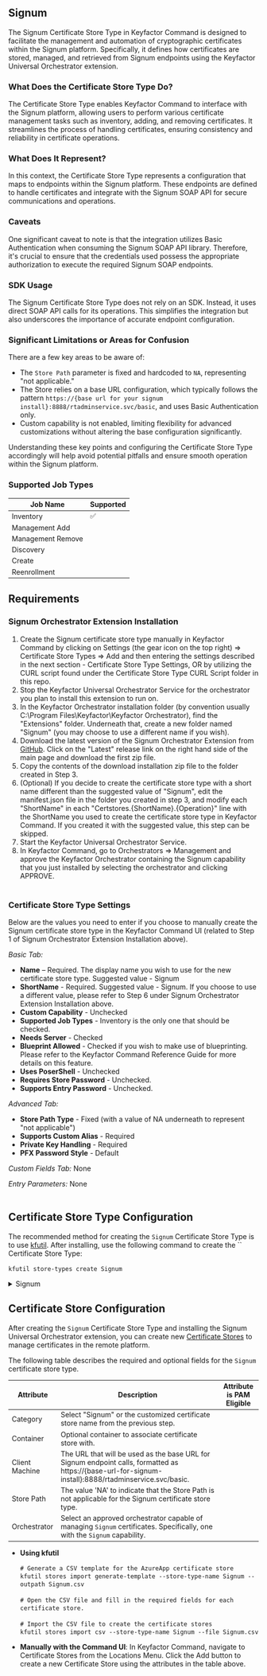 ## Signum

The Signum Certificate Store Type in Keyfactor Command is designed to facilitate the management and automation of cryptographic certificates within the Signum platform. Specifically, it defines how certificates are stored, managed, and retrieved from Signum endpoints using the Keyfactor Universal Orchestrator extension.

### What Does the Certificate Store Type Do?
The Certificate Store Type enables Keyfactor Command to interface with the Signum platform, allowing users to perform various certificate management tasks such as inventory, adding, and removing certificates. It streamlines the process of handling certificates, ensuring consistency and reliability in certificate operations.

### What Does It Represent?
In this context, the Certificate Store Type represents a configuration that maps to endpoints within the Signum platform. These endpoints are defined to handle certificates and integrate with the Signum SOAP API for secure communications and operations.

### Caveats
One significant caveat to note is that the integration utilizes Basic Authentication when consuming the Signum SOAP API library. Therefore, it's crucial to ensure that the credentials used possess the appropriate authorization to execute the required Signum SOAP endpoints.

### SDK Usage
The Signum Certificate Store Type does not rely on an SDK. Instead, it uses direct SOAP API calls for its operations. This simplifies the integration but also underscores the importance of accurate endpoint configuration.

### Significant Limitations or Areas for Confusion
There are a few key areas to be aware of:
- The `Store Path` parameter is fixed and hardcoded to `NA`, representing "not applicable."
- The Store relies on a base URL configuration, which typically follows the pattern `https://{base url for your signum install}:8888/rtadminservice.svc/basic`, and uses Basic Authentication only.
- Custom capability is not enabled, limiting flexibility for advanced customizations without altering the base configuration significantly.

Understanding these key points and configuring the Certificate Store Type accordingly will help avoid potential pitfalls and ensure smooth operation within the Signum platform.



### Supported Job Types

| Job Name | Supported |
| -------- | --------- |
| Inventory | ✅ |
| Management Add |  |
| Management Remove |  |
| Discovery |  |
| Create |  |
| Reenrollment |  |

## Requirements

### Signum Orchestrator Extension Installation
1. Create the Signum certificate store type manually in Keyfactor Command by clicking on Settings (the gear icon on the top right) => Certificate Store Types => Add and then entering the settings described in the next section - Certificate Store Type Settings, OR by utilizing the CURL script found under the Certificate Store Type CURL Script folder in this repo. 
2. Stop the Keyfactor Universal Orchestrator Service for the orchestrator you plan to install this extension to run on.
3. In the Keyfactor Orchestrator installation folder (by convention usually C:\Program Files\Keyfactor\Keyfactor Orchestrator), find the "Extensions" folder. Underneath that, create a new folder named "Signum" (you may choose to use a different name if you wish).
4. Download the latest version of the Signum Orchestrator Extension from [GitHub](https://github.com/Keyfactor/signum-orchestrator).  Click on the "Latest" release link on the right hand side of the main page and download the first zip file.
5. Copy the contents of the download installation zip file to the folder created in Step 3.
6. (Optional) If you decide to create the certificate store type with a short name different than the suggested value of "Signum", edit the manifest.json file in the folder you created in step 3, and modify each "ShortName" in each "Certstores.{ShortName}.{Operation}" line with the ShortName you used to create the certificate store type in Keyfactor Command.  If you created it with the suggested value, this step can be skipped.
7. Start the Keyfactor Universal Orchestrator Service.
8. In Keyfactor Command, go to Orchestrators => Management and approve the Keyfactor Orchestrator containing the Signum capability that you just installed by selecting the orchestrator and clicking APPROVE.
&nbsp;  
&nbsp;

### Certificate Store Type Settings
Below are the values you need to enter if you choose to manually create the Signum certificate store type in the Keyfactor Command UI (related to Step 1 of Signum Orchestrator Extension Installation above).  

*Basic Tab:*
- **Name** – Required. The display name you wish to use for the new certificate store type.  Suggested value - Signum
- **ShortName** - Required. Suggested value - Signum.  If you choose to use a different value, please refer to Step 6 under Signum Orchestrator Extension Installation above.
- **Custom Capability** - Unchecked
- **Supported Job Types** - Inventory is the only one that should be checked.
- **Needs Server** - Checked
- **Blueprint Allowed** - Checked if you wish to make use of blueprinting.  Please refer to the Keyfactor Command Reference Guide for more details on this feature.
- **Uses PoserShell** - Unchecked
- **Requires Store Password** - Unchecked.
- **Supports Entry Password** - Unchecked.  

*Advanced Tab:*  
- **Store Path Type** - Fixed (with a value of NA underneath to represent "not applicable")
- **Supports Custom Alias** - Required
- **Private Key Handling** - Required
- **PFX Password Style** - Default  

*Custom Fields Tab:*
None

*Entry Parameters:*
None
&nbsp;  
&nbsp;



## Certificate Store Type Configuration

The recommended method for creating the `Signum` Certificate Store Type is to use [kfutil](https://github.com/Keyfactor/kfutil). After installing, use the following command to create the `` Certificate Store Type:

```shell
kfutil store-types create Signum
```

<details><summary>Signum</summary>

Create a store type called `Signum` with the attributes in the tables below:

### Basic Tab
| Attribute | Value | Description |
| --------- | ----- | ----- |
| Name | Signum | Display name for the store type (may be customized) |
| Short Name | Signum | Short display name for the store type |
| Capability | Signum | Store type name orchestrator will register with. Check the box to allow entry of value |
| Supported Job Types (check the box for each) | Add, Discovery, Remove | Job types the extension supports |
| Supports Add |  |  Indicates that the Store Type supports Management Add |
| Supports Remove |  |  Indicates that the Store Type supports Management Remove |
| Supports Discovery |  |  Indicates that the Store Type supports Discovery |
| Supports Reenrollment |  |  Indicates that the Store Type supports Reenrollment |
| Supports Create |  |  Indicates that the Store Type supports store creation |
| Needs Server | ✅ | Determines if a target server name is required when creating store |
| Blueprint Allowed |  | Determines if store type may be included in an Orchestrator blueprint |
| Uses PowerShell |  | Determines if underlying implementation is PowerShell |
| Requires Store Password |  | Determines if a store password is required when configuring an individual store. |
| Supports Entry Password |  | Determines if an individual entry within a store can have a password. |

The Basic tab should look like this:

![Signum Basic Tab](../docsource/images/Signum-basic-store-type-dialog.png)

### Advanced Tab
| Attribute | Value | Description |
| --------- | ----- | ----- |
| Supports Custom Alias | Required | Determines if an individual entry within a store can have a custom Alias. |
| Private Key Handling | Required | This determines if Keyfactor can send the private key associated with a certificate to the store. Required because IIS certificates without private keys would be invalid. |
| PFX Password Style | Default | 'Default' - PFX password is randomly generated, 'Custom' - PFX password may be specified when the enrollment job is created (Requires the Allow Custom Password application setting to be enabled.) |

The Advanced tab should look like this:

![Signum Advanced Tab](../docsource/images/Signum-advanced-store-type-dialog.png)

### Custom Fields Tab
Custom fields operate at the certificate store level and are used to control how the orchestrator connects to the remote target server containing the certificate store to be managed. The following custom fields should be added to the store type:

| Name | Display Name | Type | Default Value/Options | Required | Description |
| ---- | ------------ | ---- | --------------------- | -------- | ----------- |


The Custom Fields tab should look like this:

![Signum Custom Fields Tab](../docsource/images/Signum-custom-fields-store-type-dialog.png)



</details>

## Certificate Store Configuration

After creating the `Signum` Certificate Store Type and installing the Signum Universal Orchestrator extension, you can create new [Certificate Stores](https://software.keyfactor.com/Core-OnPrem/Current/Content/ReferenceGuide/Certificate%20Stores.htm?Highlight=certificate%20store) to manage certificates in the remote platform.

The following table describes the required and optional fields for the `Signum` certificate store type.

| Attribute | Description | Attribute is PAM Eligible |
| --------- | ----------- | ------------------------- |
| Category | Select "Signum" or the customized certificate store name from the previous step. | |
| Container | Optional container to associate certificate store with. | |
| Client Machine | The URL that will be used as the base URL for Signum endpoint calls, formatted as https://{base-url-for-signum-install}:8888/rtadminservice.svc/basic. | |
| Store Path | The value 'NA' to indicate that the Store Path is not applicable for the Signum certificate store type. | |
| Orchestrator | Select an approved orchestrator capable of managing `Signum` certificates. Specifically, one with the `Signum` capability. | |

* **Using kfutil**

    ```shell
    # Generate a CSV template for the AzureApp certificate store
    kfutil stores import generate-template --store-type-name Signum --outpath Signum.csv

    # Open the CSV file and fill in the required fields for each certificate store.

    # Import the CSV file to create the certificate stores
    kfutil stores import csv --store-type-name Signum --file Signum.csv
    ```

* **Manually with the Command UI**: In Keyfactor Command, navigate to Certificate Stores from the Locations Menu. Click the Add button to create a new Certificate Store using the attributes in the table above.
